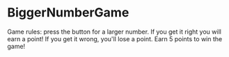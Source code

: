 # BiggerNumberGame

Game rules: press the button for a larger number.
If you get it right you will earn a point! If you get it wrong, you'll lose a point. Earn 5 points to win the game!
